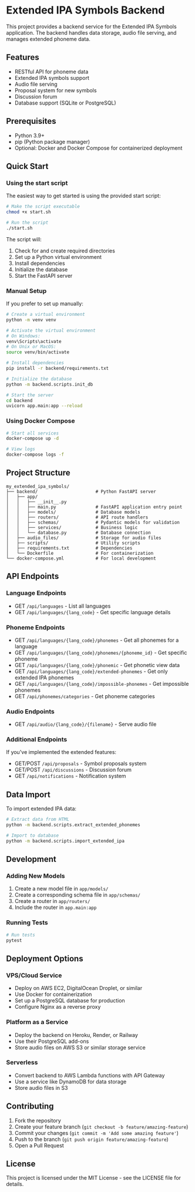 # Extended IPA Symbols Backend

This project provides a backend service for the Extended IPA Symbols application. The backend handles data storage, audio file serving, and manages extended phoneme data.

## Features

- RESTful API for phoneme data
- Extended IPA symbols support
- Audio file serving
- Proposal system for new symbols
- Discussion forum
- Database support (SQLite or PostgreSQL)

## Prerequisites

- Python 3.9+
- pip (Python package manager)
- Optional: Docker and Docker Compose for containerized deployment

## Quick Start

### Using the start script

The easiest way to get started is using the provided start script:

```bash
# Make the script executable
chmod +x start.sh

# Run the script
./start.sh
```

The script will:
1. Check for and create required directories
2. Set up a Python virtual environment
3. Install dependencies
4. Initialize the database
5. Start the FastAPI server

### Manual Setup

If you prefer to set up manually:

```bash
# Create a virtual environment
python -m venv venv

# Activate the virtual environment
# On Windows:
venv\Scripts\activate
# On Unix or MacOS:
source venv/bin/activate

# Install dependencies
pip install -r backend/requirements.txt

# Initialize the database
python -m backend.scripts.init_db

# Start the server
cd backend
uvicorn app.main:app --reload
```

### Using Docker Compose

```bash
# Start all services
docker-compose up -d

# View logs
docker-compose logs -f
```

## Project Structure

```
my_extended_ipa_symbols/
├── backend/                      # Python FastAPI server
│   ├── app/
│   │   ├── __init__.py
│   │   ├── main.py               # FastAPI application entry point
│   │   ├── models/               # Database models
│   │   ├── routers/              # API route handlers
│   │   ├── schemas/              # Pydantic models for validation
│   │   ├── services/             # Business logic
│   │   └── database.py           # Database connection
│   ├── audio_files/              # Storage for audio files
│   ├── scripts/                  # Utility scripts
│   ├── requirements.txt          # Dependencies
│   └── Dockerfile                # For containerization
└── docker-compose.yml            # For local development
```

## API Endpoints

### Language Endpoints
- GET `/api/languages` - List all languages
- GET `/api/languages/{lang_code}` - Get specific language details

### Phoneme Endpoints
- GET `/api/languages/{lang_code}/phonemes` - Get all phonemes for a language
- GET `/api/languages/{lang_code}/phonemes/{phoneme_id}` - Get specific phoneme
- GET `/api/languages/{lang_code}/phonemic` - Get phonetic view data
- GET `/api/languages/{lang_code}/extended-phonemes` - Get only extended IPA phonemes
- GET `/api/languages/{lang_code}/impossible-phonemes` - Get impossible phonemes
- GET `/api/phonemes/categories` - Get phoneme categories

### Audio Endpoints
- GET `/api/audio/{lang_code}/{filename}` - Serve audio file

### Additional Endpoints
If you've implemented the extended features:
- GET/POST `/api/proposals` - Symbol proposals system
- GET/POST `/api/discussions` - Discussion forum
- GET `/api/notifications` - Notification system

## Data Import

To import extended IPA data:

```bash
# Extract data from HTML
python -m backend.scripts.extract_extended_phonemes

# Import to database
python -m backend.scripts.import_extended_ipa
```

## Development

### Adding New Models

1. Create a new model file in `app/models/`
2. Create a corresponding schema file in `app/schemas/`
3. Create a router in `app/routers/`
4. Include the router in `app.main:app`

### Running Tests

```bash
# Run tests
pytest
```

## Deployment Options

### VPS/Cloud Service
- Deploy on AWS EC2, DigitalOcean Droplet, or similar
- Use Docker for containerization
- Set up a PostgreSQL database for production
- Configure Nginx as a reverse proxy

### Platform as a Service
- Deploy the backend on Heroku, Render, or Railway
- Use their PostgreSQL add-ons
- Store audio files on AWS S3 or similar storage service

### Serverless
- Convert backend to AWS Lambda functions with API Gateway
- Use a service like DynamoDB for data storage
- Store audio files in S3

## Contributing

1. Fork the repository
2. Create your feature branch (`git checkout -b feature/amazing-feature`)
3. Commit your changes (`git commit -m 'Add some amazing feature'`)
4. Push to the branch (`git push origin feature/amazing-feature`)
5. Open a Pull Request

## License

This project is licensed under the MIT License - see the LICENSE file for details.
